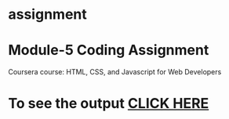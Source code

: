 # assignment

# Module-5 Coding Assignment

Coursera course: HTML, CSS, and Javascript for Web Developers

# To see the output [CLICK HERE](https://siddhant146.github.io/assignmet/Module5solution/index(1).html)
